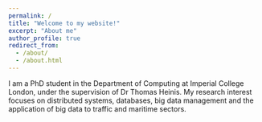 ```yaml
---
permalink: /
title: "Welcome to my website!"
excerpt: "About me"
author_profile: true
redirect_from: 
  - /about/
  - /about.html
---
```



I am a PhD student in the Department of Computing at Imperial College London, under the supervision of Dr Thomas Heinis. My research interest focuses on distributed systems, databases, big data management and the application of big data to traffic and maritime sectors.